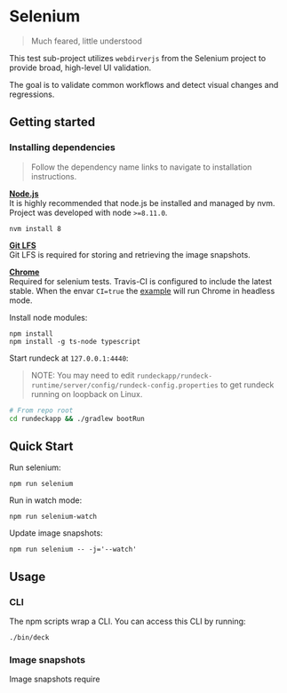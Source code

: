 Selenium
========
> Much feared, little understood

This test sub-project utilizes `webdirverjs` from the Selenium project
to provide broad, high-level UI validation.

The goal is to validate common workflows and detect visual changes
and regressions.

## Getting started

### Installing dependencies
> Follow the dependency name links to navigate to installation instructions.


[**Node.js**](https://github.com/creationix/nvm#install-script)  
It is highly recommended that node.js be installed and managed by nvm. Project was developed with node ```>=8.11.0```.
```
nvm install 8
```

[**Git LFS**](https://git-lfs.github.com/)  
Git LFS is required for storing and retrieving the image snapshots.

[**Chrome**](https://www.google.com/chrome/)  
Required for selenium tests. Travis-CI is configured to include the latest stable.
When the envar ```CI=true``` the [example](./__tests__/selenium-login.test.ts) will run Chrome in headless mode.

Install node modules:  
```
npm install
npm install -g ts-node typescript
```

Start rundeck at `127.0.0.1:4440`:
> NOTE: You may need to edit `rundeckapp/rundeck-runtime/server/config/rundeck-config.properties`
to get rundeck running on loopback on Linux.
```bash
# From repo root
cd rundeckapp && ./gradlew bootRun
```

## Quick Start
Run selenium:
```
npm run selenium
```

Run in watch mode:
```
npm run selenium-watch
```

Update image snapshots:
```
npm run selenium -- -j='--watch'
```

## Usage

### CLI
The npm scripts wrap a CLI. You can access this CLI by running:
```
./bin/deck
```

### Image snapshots
Image snapshots require
